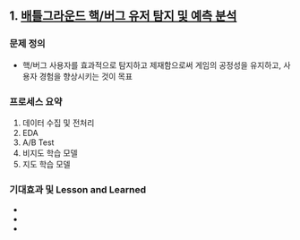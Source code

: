 ## 1. [배틀그라운드 핵/버그 유저 탐지 및 예측 분석](./Personal_Project)

### 문제 정의
- 핵/버그 사용자를 효과적으로 탐지하고 제재함으로써 게임의 공정성을 유지하고, 사용자 경험을 향상시키는 것이 목표

### 프로세스 요약
1. 데이터 수집 및 전처리
2. EDA
3. A/B Test
4. 비지도 학습 모델
5. 지도 학습 모델

### 기대효과 및 Lesson and Learned
-
-
-

